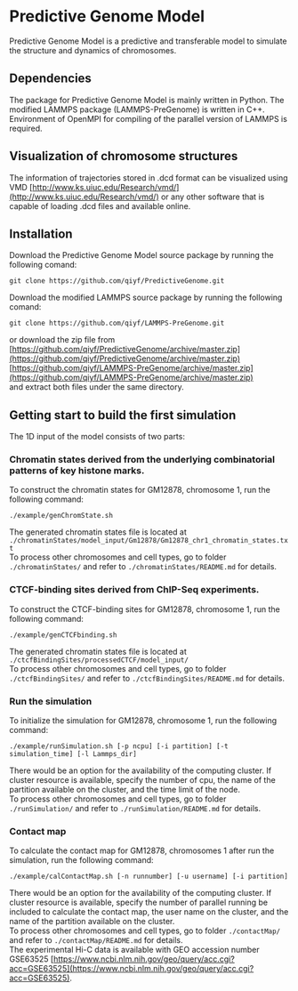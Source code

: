 # Predictive Genome Model  
Predictive Genome Model is a predictive and transferable model to simulate the structure and dynamics of chromosomes.

## Dependencies  
The package for Predictive Genome Model is mainly written in Python. The modified LAMMPS package (LAMMPS-PreGenome) is written in C++. Environment of OpenMPI for compiling of the parallel version of LAMMPS is required. 

## Visualization of chromosome structures  
The information of trajectories stored in .dcd format can be visualized using VMD [http://www.ks.uiuc.edu/Research/vmd/](http://www.ks.uiuc.edu/Research/vmd/) or any other software that is capable of loading .dcd files and available online.

## Installation
Download the Predictive Genome Model source package by running the following comand:
```
git clone https://github.com/qiyf/PredictiveGenome.git
```
Download the modified LAMMPS source package by running the following comand:
```
git clone https://github.com/qiyf/LAMMPS-PreGenome.git
```
or download the zip file from  
[https://github.com/qiyf/PredictiveGenome/archive/master.zip](https://github.com/qiyf/PredictiveGenome/archive/master.zip)  
[https://github.com/qiyf/LAMMPS-PreGenome/archive/master.zip](https://github.com/qiyf/LAMMPS-PreGenome/archive/master.zip)  
and extract both files under the same directory.

## Getting start to build the first simulation  
The 1D input of the model consists of two parts:  
### Chromatin states derived from the underlying combinatorial patterns of key histone marks.  
To construct the chromatin states for GM12878, chromosome 1, run the following command:  
```
./example/genChromState.sh
```
The generated chromatin states file is located at `./chromatinStates/model_input/Gm12878/Gm12878_chr1_chromatin_states.txt`  
To process other chromosomes and cell types, go to folder `./chromatinStates/` and refer to `./chromatinStates/README.md` for details.  
### CTCF-binding sites derived from ChIP-Seq experiments.
To construct the CTCF-binding sites for GM12878, chromosome 1, run the following command:
```
./example/genCTCFbinding.sh
```
The generated chromatin states file is located at `./ctcfBindingSites/processedCTCF/model_input/`  
To process other chromosomes and cell types, go to folder `./ctcfBindingSites/` and refer to `./ctcfBindingSites/README.md` for details.  
### Run the simulation
To initialize the simulation for GM12878, chromosome 1, run the following command:  
```
./example/runSimulation.sh [-p ncpu] [-i partition] [-t simulation_time] [-l Lammps_dir]
```
There would be an option for the availability of the computing cluster. If cluster resource is available, specify the number of cpu, the name of the partition available on the cluster, and the time limit of the node.  
To process other chromosomes and cell types, go to folder `./runSimulation/` and refer to `./runSimulation/README.md` for details.  
### Contact map
To calculate the contact map for GM12878, chromosomes 1 after run the simulation, run the following command:
```
./example/calContactMap.sh [-n runnumber] [-u username] [-i partition]
```
There would be an option for the availability of the computing cluster. If cluster resource is available, specify the number of parallel running be included to calculate the contact map, the user name on the cluster, and the name of the partition available on the cluster.  
To process other chromosomes and cell types, go to folder `./contactMap/` and refer to `./contactMap/README.md` for details.  
The experimental Hi-C data is available with GEO accession number GSE63525 [https://www.ncbi.nlm.nih.gov/geo/query/acc.cgi?acc=GSE63525](https://www.ncbi.nlm.nih.gov/geo/query/acc.cgi?acc=GSE63525).